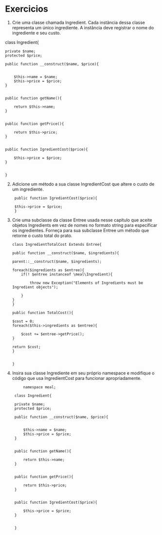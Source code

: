 # Exercicios

1. Crie uma classe chamada Ingredient. Cada instância dessa classe representa um único ingrediente. A instância deve registrar o nome do ingrediente e seu custo.

  class Ingredient{

	private $name;
	protected $price;

	public function __construct($name, $price){


		$this->name = $name;
		$this->price = $price;
	}


	public function getName(){

		return $this->name;
	}


	public function getPrice(){

		return $this->price;
	}


	public function IgredientCost($price){

		$this->price = $price;
	}


	}

2. Adicione um método a sua classe IngredientCost que altere o custo de um ingrediente.
	
		public function IgredientCost($price){

		$this->price = $price;
		}

3.  Crie uma subclasse da classe Entree usada nesse capítulo que aceite objetos Ingredients em vez de nomes no formato string para específicar os ingredientes. Forneça para sua
    subclasse Entree um método que retorne o custo total do prato.
	
		class IngredientTotalCost Extends Entree{

		public function __construct($name, $ingredients){

		parent::__construct($name, $ingredients);

		foreach($ingredients as $entree){
			if(! $entree instanceof \meal\Ingredient){

				throw new Exception("Elements of Ingredients must be Ingredient objects");
				
			}
		}
		}

		public function TotalCost(){

		$cost = 0;
		foreach($this->ingredients as $entree){

			$cost += $entree->getPrice();
		}

		return $cost;
		}


		}
		
4. Insira sua classe Ingrediente em seu próprio namespace e modifique o código que usa IngredientCost para funcionar apropriadamente.
	
			namespace meal;

		class Ingredient{

		private $name;
		protected $price;

		public function __construct($name, $price){


			$this->name = $name;
			$this->price = $price;
		}


		public function getName(){

			return $this->name;
		}


		public function getPrice(){

			return $this->price;
		}


		public function IgredientCost($price){

			$this->price = $price;
		}


		}
